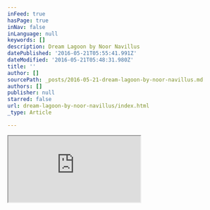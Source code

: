 ```yaml
---
inFeed: true
hasPage: true
inNav: false
inLanguage: null
keywords: []
description: Dream Lagoon by Noor Navillus
datePublished: '2016-05-21T05:55:41.991Z'
dateModified: '2016-05-21T05:48:31.980Z'
title: ''
author: []
sourcePath: _posts/2016-05-21-dream-lagoon-by-noor-navillus.md
authors: []
publisher: null
starred: false
url: dream-lagoon-by-noor-navillus/index.html
_type: Article

---
```

<iframe src="https://bandcamp.com/EmbeddedPlayer/album=2564920760/size=large/bgcol=333333/linkcol=ffffff/tracklist=false/artwork=small/transparent=true/" style=""><a href="http://noornavillus.bandcamp.com/album/dream-lagoon">Dream Lagoon by Noor Navillus</a></iframe>